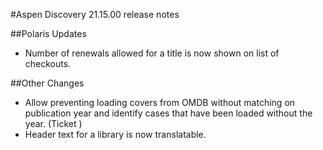 #Aspen Discovery 21.15.00 release notes

##Polaris Updates
- Number of renewals allowed for a title is now shown on list of checkouts. 

##Other Changes
- Allow preventing loading covers from OMDB without matching on publication year and identify cases that have been loaded without the year. (Ticket )
- Header text for a library is now translatable.